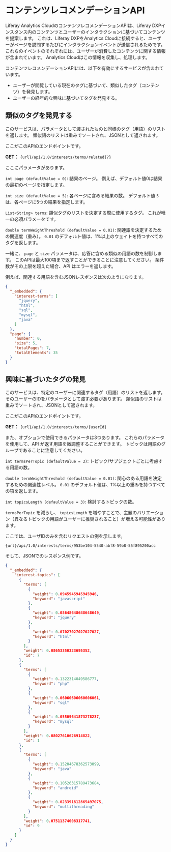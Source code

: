 # コンテンツレコメンデーションAPI

Liferay Analytics CloudのコンテンツレコメンデーションAPIは、Liferay DXPインスタンス内のコンテンツとユーザーのインタラクションに基づいてコンテンツを提案します。 これは、Liferay DXPをAnalytics Cloudに接続すると、ユーザーがページを訪問するたびにインタラクションイベントが送信されるためです。 これらのイベントのそれぞれには、ユーザーが消費したコンテンツに関する情報が含まれています。 Analytics Cloudはこの情報を収集し、処理します。

コンテンツレコメンデーションAPIには、以下を有効にするサービスが含まれています。

* ユーザーが閲覧している現在のタグに基づいて、類似したタグ（コンテンツ）を発見します。
* ユーザーの経年的な興味に基づいてタグを発見する。

<a name="類似のタグを発見する" />

## 類似のタグを発見する

このサービスは、パラメータとして渡されたものと同様のタグ（用語）のリストを返します。 類似語のリストは重みでソートされ、JSONとして返されます。

ここがこのAPIのエンドポイントです。

**GET：** `{url}/api/1.0/interests/terms/related{?}`

ここにパラメータがあります。

`int page (defaultValue = 0)`: 結果のページ。 例えば、デフォルト値0は結果の最初のページを指定します。

`int size (defaultValue = 5)`: 各ページに含める結果の数。 デフォルト値 `5` は、各ページに5つの結果を指定します。

`List<String> terms`: 類似タグのリストを決定する際に使用するタグ。 これが唯一の必須パラメータです。

`double termWeightThreshold (defaultValue = 0.01)`: 関連語を決定するための関連度（重み）。 `0.01` のデフォルト値は、1%以上のウェイトを持つすべてのタグを返します。

一緒に、 `page` と `size` パラメータは、応答に含める類似の用語の数を制御します。 このAPIは最大100項まで返すことができることに注意してください。 条件数がその上限を超えた場合、API はエラーを返します。

例えば、関連する用語を含むJSONレスポンスは次のようになります。

```json
{
  "_embedded": {
    "interest-terms": [
      "jquery",
      "html",
      "sql",
      "mysql",
      "java"
    ]
  },
  "page": {
    "number": 0,
    "size": 5,
    "totalPages": 7,
    "totalElements": 35
  }
}
```

<a name="興味に基づいたタグの発見" />

## 興味に基づいたタグの発見

このサービスは、特定のユーザーに関連するタグ（用語）のリストを返します。 そのユーザーのIDをパラメータとして渡す必要があります。 類似語のリストは重みでソートされ、JSONとして返されます。

ここがこのAPIのエンドポイントです。

**GET：** `{url}/api/1.0/interests/terms/{userId}`

また、オプションで使用できるパラメータは3つあります。 これらのパラメータを使用して、API が返す用語を微調整することができます。 トピックは用語のグループであることに注意してください。

`int termsPerTopic (defaultValue = 3)`: トピック/サブジェクトごとに考慮する用語の数。

`double termWeightThreshold (defaultValue = 0.01)`: 関心のある用語を決定するための関連性レベル。 `0.01` のデフォルト値は、1%以上の重みを持つすべての項を返します。

`int topicsLength (defaultValue = 3)`: 検討するトピックの数。

`termsPerTopic` を減らし、 `topicsLength` を増やすことで、主題のバリエーション（異なるトピックの用語がユーザーに推奨されること）が増える可能性があります。

ここでは、ユーザIDのみを含むリクエストの例を示します。

```
{url}/api/1.0/interests/terms/953be104-5540-abf8-59b8-55f895200acc
```

そして、JSONでのレスポンス例です。

```json
{
  "_embedded": {
    "interest-topics": [
      {
        "terms": [
          {
            "weight": 0.0945945945945946,
            "keyword": "javascript"
          },
          {
            "weight": 0.08648648648648649,
            "keyword": "jquery"
          },
          {
            "weight": 0.07027027027027027,
            "keyword": "html"
          }
        ],
        "weight": 0.08653350323695352,
        "id": 7
      },
      {
        "terms": [
          {
            "weight": 0.1322314049586777,
            "keyword": "php"
          },
          {
            "weight": 0.06060606060606061,
            "keyword": "sql"
          },
          {
            "weight": 0.05509641873278237,
            "keyword": "mysql"
          }
        ],
        "weight": 0.08027610626914822,
        "id": 1
      },
      {
        "terms": [
          {
            "weight": 0.15204678362573099,
            "keyword": "java"
          },
          {
            "weight": 0.10526315789473684,
            "keyword": "android"
          },
          {
            "weight": 0.023391812865497075,
            "keyword": "multithreading"
          }
        ],
        "weight": 0.07511374008317741,
        "id": 9
      }
    ]
  }
}
```
